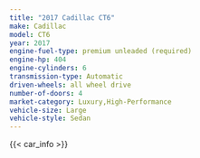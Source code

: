 ```yaml
---
title: "2017 Cadillac CT6"
make: Cadillac
model: CT6
year: 2017
engine-fuel-type: premium unleaded (required)
engine-hp: 404
engine-cylinders: 6
transmission-type: Automatic
driven-wheels: all wheel drive
number-of-doors: 4
market-category: Luxury,High-Performance
vehicle-size: Large
vehicle-style: Sedan
---
```


{{< car_info >}}
